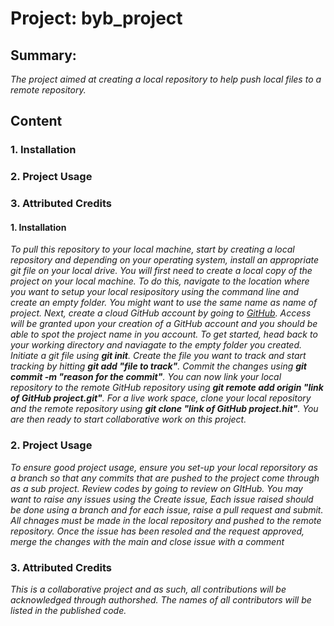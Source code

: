 # Project: byb_project

## Summary:
*The project aimed at creating a local repository to help push local files to a remote repository.*

## Content
### 1. Installation
### 2. Project Usage
### 3. Attributed Credits

#### 1. Installation
*To pull this repository to your local machine, start by creating a local repository and depending on your operating system, install an appropriate git file on your local drive. You will first need to create a local copy of the project on your local machine. To do this, navigate to the location where you want to setup your local resipository using the command line and create an empty folder. You might want to use the same name as name of project. Next, create a cloud GitHub account by going to [GitHub](http://github.com). Access will be granted upon your creation of a GitHub account and you should be able to spot the project name in you account. To get started, head back to your working directory and naviagate to the empty folder you created. Initiate a git file using **git init**. Create the file you want to track and start tracking by hitting **git add "file to track"**. Commit the changes using **git commit -m "reason for the commit"**. You can now link your local repository to the remote GitHub repository using **git remote add origin "link of GitHub project.git"**. For a live work space, clone your local repository and the remote repository using **git clone "link of GitHub project.hit"**. You are then ready to start collaborative work on this project.*

### 2. Project Usage
*To ensure good project usage, ensure you set-up your local reporsitory as a branch so that any commits that are pushed to the project come through as a sub project. Review codes by going to review on GItHub. You may want to raise any issues using the Create issue, Each issue raised should be done using a branch and for each issue, raise a pull request and submit. All chnages must be made in the local repository and pushed to the remote repository. Once the issue has been resoled and the request approved, merge the changes with the main and close issue with a comment*

### 3. Attributed Credits
*This is a collaborative project and as such, all contributions will be acknowledged through authorshed. The names of all contributors will be listed in the published code.*
